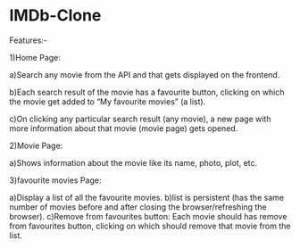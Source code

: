 ﻿# IMDb-Clone
 
 
Features:-

1)Home Page:

  a)Search any movie from the API and that gets displayed on the frontend.
  
  b)Each search result of the movie  has a favourite button, clicking on which the movie get added to “My favourite movies” (a list).
  
  c)On clicking any particular search result (any movie), a new page with more information about that movie (movie page) gets opened.

2)Movie Page:

  a)Shows information about the movie like its name, photo, plot, etc.

3)favourite movies Page:

  a)Display a list of all the favourite movies.
  b)list is persistent (has the same number of movies before and after closing the browser/refreshing the browser).
  c)Remove from favourites button: Each movie should has remove from favourites button, clicking on which should remove that movie from the list.

